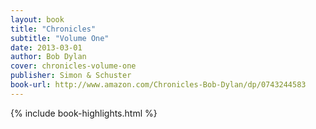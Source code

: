 ```yaml
---
layout: book
title: "Chronicles"
subtitle: "Volume One"
date: 2013-03-01
author: Bob Dylan
cover: chronicles-volume-one
publisher: Simon & Schuster
book-url: http://www.amazon.com/Chronicles-Bob-Dylan/dp/0743244583
---
```


{% include book-highlights.html %}
